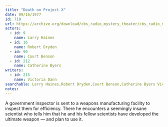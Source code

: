 ```yaml
---
title: "Death on Project X"
date: 09/16/1977
id: 710
url: https://archive.org/download/cbs_radio_mystery_theater/cbs_radio_mystery_theater-0701-0750.zip/cbs_radio_mystery_theater-0701-0750%2Fcbsrmt_0710_death_on_project_x.mp3
actors:  
  - id: 9
    name: Larry Haines  
  - id: 16
    name: Robert Dryden  
  - id: 90
    name: Court Benson  
  - id: 212
    name: Catherine Byers
writers:  
  - id: 215
    name: Victoria Dann
searchable: Larry Haines,Robert Dryden,Court Benson,Catherine Byers Victoria Dann
notes:  
---
```

A government inspector is sent to a weapons manufacturing facility to inspect them for efficiency. There he encounters a seemingly insane scientist who tells him that he and his fellow scientists have developed the ultimate weapon — and plan to use it.